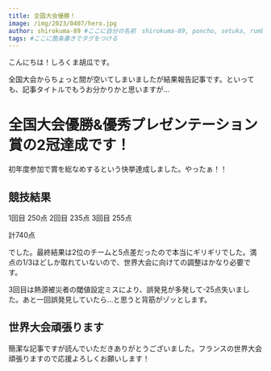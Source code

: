```yaml
---
title: 全国大会優勝！
image: /img/2023/0407/hero.jpg
author: shirokuma-89 #ここに自分の名前　shirokuma-89, poncho, setuka, rumbabo, onagiから選ぶ
tags: #ここに箇条書きでタグをつける
---
```


こんにちは！しろくま胡瓜です。

全国大会からちょっと間が空いてしまいましたが結果報告記事です。といっても、記事タイトルでもうお分かりかと思いますが…

# 全国大会優勝&優秀プレゼンテーション賞の2冠達成です！

初年度参加で賞を総なめするという快挙達成しました。やったぁ！！

## 競技結果

1回目 250点
2回目 235点
3回目 255点

計740点

でした。最終結果は2位のチームと5点差だったので本当にギリギリでした。満点の1/3ほどしか取れていないので、世界大会に向けての調整はかなり必要です。

3回目は熱源被災者の閾値設定ミスにより、誤発見が多発して-25点失いました。あと一回誤発見していたら…と思うと背筋がゾッとします。

## 世界大会頑張ります

簡潔な記事ですが読んでいただきありがとうございました。フランスの世界大会頑張りますので応援よろしくお願いします！

